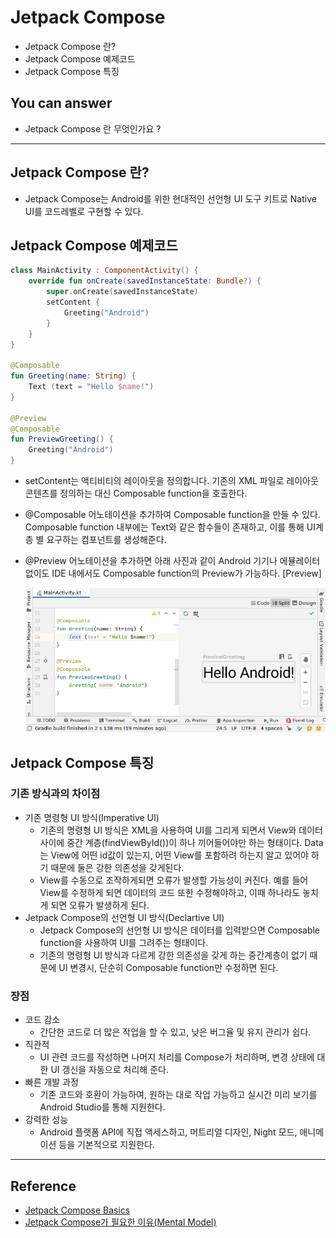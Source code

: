 # Jetpack Compose
<!--Table of Contents-->
- Jetpack Compose 란?
- Jetpack Compose 예제코드
- Jetpack Compose 특징

<!-- 어떤 질문을 대답할 수 있어야 하는지-->
## You can answer
- Jetpack Compose 란 무엇인가요 ?

<!--Contents-->

---
## Jetpack Compose 란?
- Jetpack Compose는 Android를 위한 현대적인 선언형 UI 도구 키트로 Native UI를 코드레벨로 구현할 수 있다.


## Jetpack Compose 예제코드
```Kotlin
class MainActivity : ComponentActivity() {
    override fun onCreate(savedInstanceState: Bundle?) {
        super.onCreate(savedInstanceState)
        setContent {
            Greeting("Android")
        }
    }
}

@Composable
fun Greeting(name: String) {
    Text (text = "Hello $name!")
}

@Preview
@Composable
fun PreviewGreeting() {
    Greeting("Android")
}
```
- setContent는 액티비티의 레이아웃을 정의합니다.
기존의 XML 파일로 레이아웃 콘텐츠를 정의하는 대신 Composable function을 호출한다.
- @Composable 어노테이션을 추가하여 Composable function을 만들 수 있다.
Composable function 내부에는 Text와 같은 함수들이 존재하고, 이를 통해 UI계층 별 요구하는 컴포넌트를 생성해준다.
- @Preview 어노테이션을 추가하면 아래 사진과 같이 Android 기기나 에뮬레이터 없이도 IDE 내에서도 Composable function의 Preview가 가능하다.
  [Preview]

  ![PreviewEx](./img/PreviewEx.png)

## Jetpack Compose 특징

### 기존 방식과의 차이점
- 기존 명령형 UI 방식(Imperative UI)
  * 기존의 명령형 UI 방식은 XML을 사용하여 UI를 그리게 되면서 View와 데이터 사이에 중간 계층(findViewById())이 하나 끼어들어야만 하는 형태이다. Data는 View에 어떤 id값이 있는지, 어떤 View를 포함하려 하는지 알고 있어야 하기 때문에 둘은 강한 의존성을 갖게된다.
  * View를 수동으로 조작하게되면 오류가 발생할 가능성이 커진다. 예를 들어 View를 수정하게 되면 데이터의 코드 또한 수정해야하고, 이때 하나라도 놓치게 되면 오류가 발생하게 된다.
- Jetpack Compose의 선언형 UI 방식(Declartive UI)
  * Jetpack Compose의 선언형 UI 방식은 데이터를 입력받으면 Composable function을 사용하여 UI를 그려주는 형태이다.
  * 기존의 명령형 UI 방식과 다르게 강한 의존성을 갖게 하는 중간계층이 없기 때문에 UI 변경시, 단순히 Composable function만 수정하면 된다.
### 장점
- 코드 감소
  * 간단한 코드로 더 많은 작업을 할 수 있고, 낮은 버그율 및 유지 관리가 쉽다.
- 직관적
  * UI 관련 코드를 작성하면 나머지 처리를 Compose가 처리하며, 변경 상태에 대한 UI 갱신을 자동으로 처리해 준다.
- 빠른 개발 과정
  * 기존 코드와 호환이 가능하여, 원하는 대로 작업 가능하고 실시간 미리 보기를 Android Studio를 통해 지원한다.
- 강력한 성능
  * Android 플랫폼 API에 직접 액세스하고, 머트리얼 디자인, Night 모드, 애니메이션 등을 기본적으로 지원한다.

---
## Reference
- [Jetpack Compose Basics](https://developer.android.com/jetpack/compose/tutorial)
- [Jetpack Compose가 필요한 이유(Mental Model)](https://wooooooak.github.io/jetpack%20compose/2021/05/18/%EC%BB%B4%ED%8F%AC%EC%A6%88%EA%B0%80%ED%95%84%EC%9A%94%ED%95%9C%EC%9D%B4%EC%9C%A0/)
